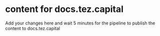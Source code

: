 # content for docs.tez.capital

Add your changes here and wait 5 minutes for the pipeline to publish the content to docs.tez.capital
